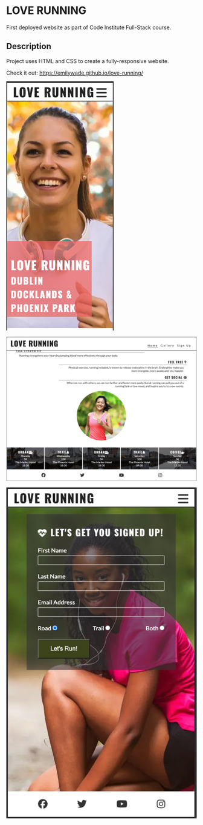 # LOVE RUNNING

First deployed website as part of Code Institute Full-Stack course. 

## Description

Project uses HTML and CSS to create a fully-responsive website.

Check it out:
https://emilywade.github.io/love-running/

![Home page on a mobile device](assets/images/index1.png)

![Home page on a tablet](assets/images/index2.png)

![Signup page on a mobile device](assets/images/signup-page.png)